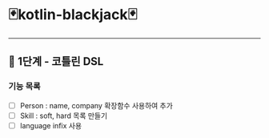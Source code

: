 # 🃏️kotlin-blackjack🃏

---

## 🚀 1단계 - 코틀린 DSL

### 기능 목록
- [ ] Person : name, company 확장함수 사용하여 추가
- [ ] Skill : soft, hard 목록 만들기
- [ ] language infix 사용
